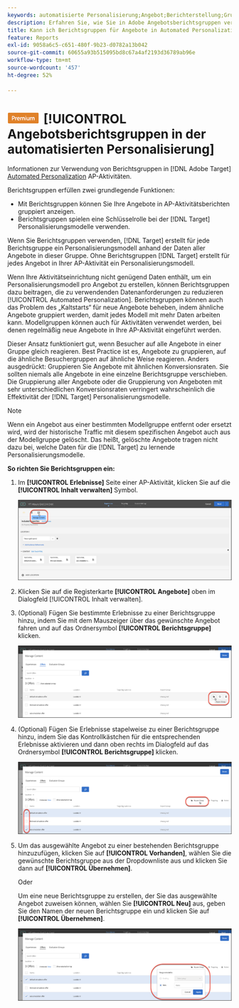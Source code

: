 ```yaml
---
keywords: automatisierte Personalisierung;Angebot;Berichterstellung;Gruppe;Berichtsgruppe;App
description: Erfahren Sie, wie Sie in Adobe Angebotsberichtsgruppen verwenden. [!DNL Target] [!UICONTROL Automated Personalization] Aktivitäten.
title: Kann ich Berichtsgruppen für Angebote in Automated Personalization-Aktivitäten verwenden?
feature: Reports
exl-id: 9058a6c5-c651-480f-9b23-d0782a13b042
source-git-commit: 60655a93b515095bd8c67a4af2193d36789ab96e
workflow-type: tm+mt
source-wordcount: '457'
ht-degree: 52%

---
```


# ![PREMIUM](/help/main/assets/premium.png)[!UICONTROL  Angebotsberichtsgruppen in der automatisierten Personalisierung]

Informationen zur Verwendung von Berichtsgruppen in [!DNL Adobe Target] [Automated Personalization](/help/main/c-activities/t-automated-personalization/automated-personalization.md) AP-Aktivitäten.

Berichtsgruppen erfüllen zwei grundlegende Funktionen:

* Mit Berichtsgruppen können Sie Ihre Angebote in AP-Aktivitätsberichten gruppiert anzeigen.
* Berichtsgruppen spielen eine Schlüsselrolle bei der [!DNL Target] Personalisierungsmodelle verwenden.

Wenn Sie Berichtsgruppen verwenden, [!DNL Target] erstellt für jede Berichtsgruppe ein Personalisierungsmodell anhand der Daten aller Angebote in dieser Gruppe. Ohne Berichtsgruppen [!DNL Target] erstellt für jedes Angebot in Ihrer AP-Aktivität ein Personalisierungsmodell.

Wenn Ihre Aktivitätseinrichtung nicht genügend Daten enthält, um ein Personalisierungsmodell pro Angebot zu erstellen, können Berichtsgruppen dazu beitragen, die zu verwendenden Datenanforderungen zu reduzieren [!UICONTROL Automated Personalization]. Berichtsgruppen können auch das Problem des „Kaltstarts“ für neue Angebote beheben, indem ähnliche Angebote gruppiert werden, damit jedes Modell mit mehr Daten arbeiten kann. Modellgruppen können auch für Aktivitäten verwendet werden, bei denen regelmäßig neue Angebote in Ihre AP-Aktivität eingeführt werden.

Dieser Ansatz funktioniert gut, wenn Besucher auf alle Angebote in einer Gruppe gleich reagieren. Best Practice ist es, Angebote zu gruppieren, auf die ähnliche Besuchergruppen auf ähnliche Weise reagieren. Anders ausgedrückt: Gruppieren Sie Angebote mit ähnlichen Konversionsraten. Sie sollten niemals alle Angebote in eine einzelne Berichtsgruppe verschieben. Die Gruppierung aller Angebote oder die Gruppierung von Angeboten mit sehr unterschiedlichen Konversionsraten verringert wahrscheinlich die Effektivität der [!DNL Target] Personalisierungsmodelle.

>[!NOTE]
>
>Wenn ein Angebot aus einer bestimmten Modellgruppe entfernt oder ersetzt wird, wird der historische Traffic mit diesem spezifischen Angebot auch aus der Modellgruppe gelöscht. Das heißt, gelöschte Angebote tragen nicht dazu bei, welche Daten für die [!DNL Target] zu lernende Personalisierungsmodelle.

**So richten Sie Berichtsgruppen ein:**

1. Im **[!UICONTROL Erlebnisse]** Seite einer AP-Aktivität, klicken Sie auf die **[!UICONTROL Inhalt verwalten]** Symbol.

   ![Symbol &quot;Inhalt verwalten&quot;](/help/main/c-reports/assets/ap_manage_content.png)

1. Klicken Sie auf die Registerkarte **[!UICONTROL Angebote]** oben im Dialogfeld [!UICONTROL Inhalt verwalten].
1. (Optional) Fügen Sie bestimmte Erlebnisse zu einer Berichtsgruppe hinzu, indem Sie mit dem Mauszeiger über das gewünschte Angebot fahren und auf das Ordnersymbol **[!UICONTROL Berichtsgruppe]** klicken.

   ![Symbol &quot;Berichtsgruppe&quot;](/help/main/c-reports/assets/ap_manage_content_2.png)

1. (Optional) Fügen Sie Erlebnisse stapelweise zu einer Berichtsgruppe hinzu, indem Sie das Kontrollkästchen für die entsprechenden Erlebnisse aktivieren und dann oben rechts im Dialogfeld auf das Ordnersymbol **[!UICONTROL Berichtsgruppe]** klicken.

   ![Symbol &quot;Berichtsgruppe&quot;](/help/main/c-reports/assets/ap_manage_content_3.png)

1. Um das ausgewählte Angebot zu einer bestehenden Berichtsgruppe hinzuzufügen, klicken Sie auf **[!UICONTROL Vorhanden]**, wählen Sie die gewünschte Berichtsgruppe aus der Dropdownliste aus und klicken Sie dann auf **[!UICONTROL Übernehmen]**.

   Oder

   Um eine neue Berichtsgruppe zu erstellen, der Sie das ausgewählte Angebot zuweisen können, wählen Sie **[!UICONTROL Neu]** aus, geben Sie den Namen der neuen Berichtsgruppe ein und klicken Sie auf **[!UICONTROL Übernehmen]**.

   ![Neues Symbol zum Erstellen einer neuen Berichtsgruppe](/help/main/c-reports/assets/ap_reporting_groups.png)
